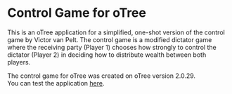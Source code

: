 # Control Game for oTree

This is an oTree application for a simplified, one-shot version of the control game by Victor van Pelt.
The control game is a modified dictator game where the receiving party (Player 1) chooses how strongly to control the dictator (Player 2) in deciding how to distribute wealth between both players.

The control game for oTree was created on oTree version 2.0.29.  
You can test the application [here](https://otree-testserver.herokuapp.com/demo/accounting_test/).